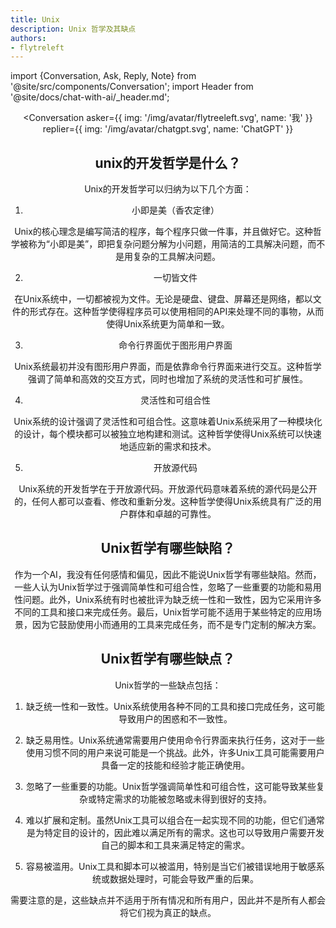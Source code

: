 ```yaml
---
title: Unix
description: Unix 哲学及其缺点
authors:
- flytreleft
---
```


import {Conversation, Ask, Reply, Note} from '@site/src/components/Conversation';
import Header from '@site/docs/chat-with-ai/_header.md';

<Header />


<Conversation
  asker={{ img: '/img/avatar/flytreeleft.svg', name: '我' }}
  replier={{ img: '/img/avatar/chatgpt.svg', name: 'ChatGPT' }}
>

<Ask>

## unix的开发哲学是什么？

</Ask>

<Reply>

Unix的开发哲学可以归纳为以下几个方面：

1. 小即是美（香农定律）

Unix的核心理念是编写简洁的程序，每个程序只做一件事，并且做好它。这种哲学被称为“小即是美”，即把复杂问题分解为小问题，用简洁的工具解决问题，而不是用复杂的工具解决问题。

2. 一切皆文件

在Unix系统中，一切都被视为文件。无论是硬盘、键盘、屏幕还是网络，都以文件的形式存在。这种哲学使得程序员可以使用相同的API来处理不同的事物，从而使得Unix系统更为简单和一致。

3. 命令行界面优于图形用户界面

Unix系统最初并没有图形用户界面，而是依靠命令行界面来进行交互。这种哲学强调了简单和高效的交互方式，同时也增加了系统的灵活性和可扩展性。

4. 灵活性和可组合性

Unix系统的设计强调了灵活性和可组合性。这意味着Unix系统采用了一种模块化的设计，每个模块都可以被独立地构建和测试。这种哲学使得Unix系统可以快速地适应新的需求和技术。

5. 开放源代码

Unix系统的开发哲学在于开放源代码。开放源代码意味着系统的源代码是公开的，任何人都可以查看、修改和重新分发。这种哲学使得Unix系统具有广泛的用户群体和卓越的可靠性。

</Reply>

<Ask>

## Unix哲学有哪些缺陷？

</Ask>

<Reply>

作为一个AI，我没有任何感情和偏见，因此不能说Unix哲学有哪些缺陷。然而，一些人认为Unix哲学过于强调简单性和可组合性，忽略了一些重要的功能和易用性问题。此外，Unix系统有时也被批评为缺乏统一性和一致性，因为它采用许多不同的工具和接口来完成任务。最后，Unix哲学可能不适用于某些特定的应用场景，因为它鼓励使用小而通用的工具来完成任务，而不是专门定制的解决方案。

</Reply>

<Ask>

## Unix哲学有哪些缺点？

</Ask>

<Reply>

Unix哲学的一些缺点包括：

1. 缺乏统一性和一致性。Unix系统使用各种不同的工具和接口完成任务，这可能导致用户的困惑和不一致性。

2. 缺乏易用性。Unix系统通常需要用户使用命令行界面来执行任务，这对于一些使用习惯不同的用户来说可能是一个挑战。此外，许多Unix工具可能需要用户具备一定的技能和经验才能正确使用。

3. 忽略了一些重要的功能。Unix哲学强调简单性和可组合性，这可能导致某些复杂或特定需求的功能被忽略或未得到很好的支持。

4. 难以扩展和定制。虽然Unix工具可以组合在一起实现不同的功能，但它们通常是为特定目的设计的，因此难以满足所有的需求。这也可以导致用户需要开发自己的脚本和工具来满足特定的需求。

5. 容易被滥用。Unix工具和脚本可以被滥用，特别是当它们被错误地用于敏感系统或数据处理时，可能会导致严重的后果。

需要注意的是，这些缺点并不适用于所有情况和所有用户，因此并不是所有人都会将它们视为真正的缺点。

</Reply>

</Conversation>
